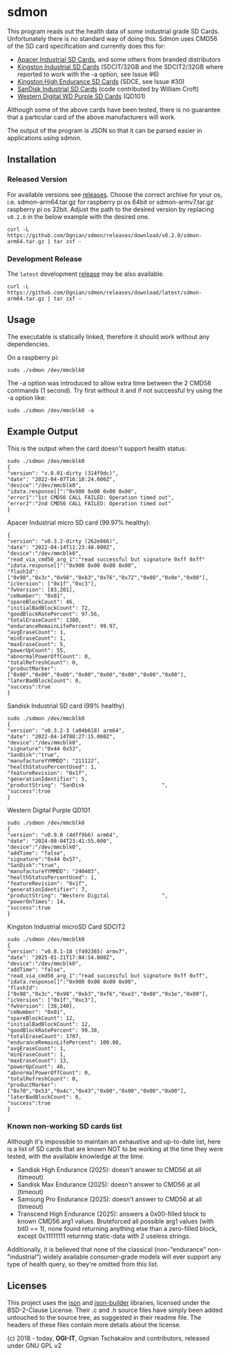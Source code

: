 # sdmon

This program reads out the health data of *some* industrial grade SD Cards. Unfortunately there is no standard way of doing this.
Sdmon uses CMD56 of the SD card specification and currently does this for:
- [Apacer Industrial SD Cards](https://industrial.apacer.com/en-ww/SSD-Industrial-Card/microSD), and some others from branded distributors
- [Kingston Industrial SD Cards](https://www.kingston.com/en/memory-cards/industrial-grade-microsd-uhs-i-u3) (SDCIT/32GB and the SDCIT2/32GB where reported to work with the -a option, see Issue #6)
- [Kingston High Endurance SD Cards](https://www.kingston.com/en/memory-cards/high-endurance-microsd-card) (SDCE, see Issue #30)
- [SanDisk Industrial SD Cards](https://documents.westerndigital.com/content/dam/doc-library/en_us/assets/public/western-digital/product/embedded-flash/product-brief/product-brief-western-digital-industrial-sd-microsd.pdf) (code contributed by William Croft)
- [Western Digital WD Purple SD Cards](https://documents.westerndigital.com/content/dam/doc-library/en_us/assets/public/western-digital/product/embedded-flash/surveillance-wd-purple-microSD/product-brief-wd-purple-sc-qd101-ultra-endurance-microsd.pdf) (QD101)

Although some of the above cards have been tested, there is no guarantee that a particular card of the above manufacturers will work. 

The output of the program is JSON so that it can be parsed easier in applications using sdmon.  

## Installation
### Released Version
For available versions see [releases](../../releases). Choose the correct archive for your os, i.e.  sdmon-arm64.tar.gz for raspberry pi os 64bit or sdmon-armv7.tar.gz raspberry pi os 32bit.
Adjust the path to the desired version by replacing `v0.2.0` in the below example with the desired one.
```
curl -L https://github.com/Ognian/sdmon/releases/download/v0.2.0/sdmon-arm64.tar.gz | tar zxf - 
```
### Development Release
The `latest` development [release](../../releases) may be also available.
```
curl -L https://github.com/Ognian/sdmon/releases/download/latest/sdmon-arm64.tar.gz | tar zxf - 
```
## Usage
The executable is statically linked, therefore it should work without any dependencies.

On a raspberry pi:
```
sudo ./sdmon /dev/mmcblk0
```

The -a option was introduced to allow extra time between the 2 CMD56 commands (1 second).
Try first without it and if not successful try using the -a option like:
```
sudo ./sdmon /dev/mmcblk0 -a
```

## Example Output
This is the output when the card doesn't support health status:
```
sudo ./sdmon /dev/mmcblk0
{
"version": "v.0.01-dirty (314f9dc)",
"date": "2022-04-07T16:18:24.000Z",
"device":"/dev/mmcblk0",
"idata.response[]":"0x900 0x00 0x00 0x00",
"error1":"1st CMD56 CALL FAILED: Operation timed out",
"error2":"2nd CMD56 CALL FAILED: Operation timed out"
}

```
Apacer Industrial micro SD card (99.97% healthy):
```
{
"version": "v0.3.2-dirty (262e866)",
"date": "2022-04-14T11:23:48.000Z",
"device":"/dev/mmcblk0",
"read_via_cmd56_arg_1":"read successful but signature 0xff 0xff"
"idata.response[]":"0x900 0x00 0x00 0x00",
"flashId": ["0x98","0x3c","0x98","0xb3","0x76","0x72","0x08","0x0e","0x00"],
"icVersion": ["0x1f","0xc3"],
"fwVersion": [83,201],
"ceNumber": "0x01",
"spareBlockCount": 46,
"initialBadBlockCount": 72,
"goodBlockRatePercent": 97.56,
"totalEraseCount": 1380,
"enduranceRemainLifePercent": 99.97,
"avgEraseCount": 1,
"minEraseCount": 1,
"maxEraseCount": 5,
"powerUpCount": 55,
"abnormalPowerOffCount": 0,
"totalRefreshCount": 0,
"productMarker": ["0x00","0x00","0x00","0x00","0x00","0x00","0x00","0x00"],
"laterBadBlockCount": 0,
"success":true
}

```
Sandisk Industrial SD card (99% healthy)
```
sudo ./sdmon /dev/mmcblk0
{
"version": "v0.3.2-3 (a04b618) arm64",
"date": "2022-04-14T08:27:15.000Z",
"device":"/dev/mmcblk0",
"signature":"0x44 0x53",
"SanDisk":"true",
"manufactureYYMMDD": "211122",
"healthStatusPercentUsed": 1,
"featureRevision": "0x1f",
"generationIdentifier": 5,
"productString": "SanDisk                         ",
"success":true
}
```
Western Digital Purple QD101 
```
sudo ./sdmon /dev/mmcblk0
{
"version": "v0.9.0 (4dff9b6) arm64",
"date": "2024-08-04T23:41:55.000",
"device":"/dev/mmcblk0",
"addTime": "false",
"signature":"0x44 0x57",
"SanDisk":"true",
"manufactureYYMMDD": "240403",
"healthStatusPercentUsed": 1,
"featureRevision": "0x1f",
"generationIdentifier": 7,
"productString": "Western Digital                 ",
"powerOnTimes": 14,
"success":true
}
```
Kingston Industrial microSD Card SDCIT2
```
sudo ./sdmon /dev/mmcblk0
{
"version": "v0.8.1-18 (f492365) armv7",
"date": "2025-01-21T17:04:54.000Z",
"device":"/dev/mmcblk0",
"addTime": "false",
"read_via_cmd56_arg_1":"read successful but signature 0xff 0xff",
"idata.response[]":"0x900 0x00 0x00 0x00",
"flashId": ["0x98","0x3c","0x98","0xb3","0xf6","0xe3","0x08","0x1e","0x00"],
"icVersion": ["0x1f","0xc3"],
"fwVersion": [38,240],
"ceNumber": "0x01",
"spareBlockCount": 12,
"initialBadBlockCount": 12,
"goodBlockRatePercent": 99.38,
"totalEraseCount": 1707,
"enduranceRemainLifePercent": 100.00,
"avgEraseCount": 1,
"minEraseCount": 1,
"maxEraseCount": 13,
"powerUpCount": 46,
"abnormalPowerOffCount": 0,
"totalRefreshCount": 0,
"productMarker": ["0x70","0x53","0x4c","0x43","0x00","0x00","0x00","0x00"],
"laterBadBlockCount": 0,
"success":true
}
```

### Known non-working SD cards list

Although it's impossible to maintain an exhaustive and up-to-date list, here is a list of SD cards that are known NOT to be working at the time they were tested, with the available knowledge at the time.

- Sandisk High Endurance (2025): doesn't answer to CMD56 at all (timeout)
- Sandisk Max Endurance (2025): doesn't answer to CMD56 at all (timeout)
- Samsung Pro Endurance (2025): doesn't answer to CMD56 at all (timeout)
- Transcend High Endurance (2025): answers a 0x00-filled block to known CMD56 arg1 values. Bruteforced all possible arg1 values (with bit0 == 1), none found returning anything else than a zero-filled block, except 0x11111111 returning static-data with 2 useless strings.

Additionally, it is believed that none of the classical (non-"endurance" non-"industrial") widely available consumer-grade models will ever support any type of health query, so they're omitted from this list.

## Licenses

This project uses the [json](https://github.com/json-parser/json-parser) and [json-builder](https://github.com/json-parser/json-builder) libraries, licensed under the BSD-2-Clause License. Their .c and .h source files have simply been added untouched to the source tree, as suggested in their readme file. The headers of these files contain more details about the license.

(c) 2018 - today, **OGI-IT**, Ognian Tschakalov and contributors, released under GNU GPL v2

